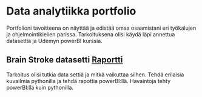 # Data analytiikka portfolio

Portfolioni tavoitteena on näyttää ja edistää omaa osaamistani eri työkalujen ja ohjelmointikielien parissa. Tarkoituksena olisi käydä läpi annettua datasettiä ja Udemyn powerBI kurssia.


## Brain Stroke datasetti [Raportti](main/BrainStrokeRaportti.pdf)
Tarkoitus olisi tutkia data settiä ja mitkä vaikuttaa siihen. Tehdä erilaisia kuvailmia pythonilla ja tehdä rapottia powerBI:llä.
Havaintoja tehty powerBI:llä kuin pythonilla.

